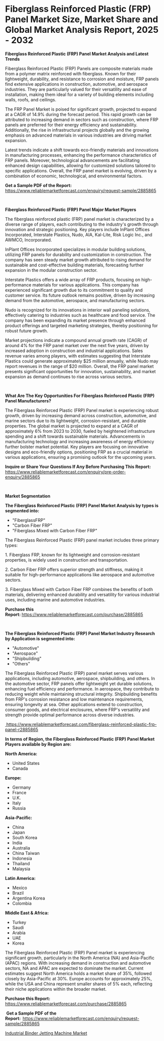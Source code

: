 <p><h1>Fiberglass Reinforced Plastic (FRP) Panel Market Size, Market Share and Global Market Analysis Report, 2025 - 2032</h1></p><p><strong>Fiberglass Reinforced Plastic (FRP) Panel Market Analysis and Latest Trends</strong></p>
<p><p>Fiberglass Reinforced Plastic (FRP) Panels are composite materials made from a polymer matrix reinforced with fiberglass. Known for their lightweight, durability, and resistance to corrosion and moisture, FRP panels find extensive applications in construction, automotive, and aerospace industries. They are particularly valued for their versatility and ease of installation, making them ideal for a variety of building elements including walls, roofs, and ceilings.</p><p>The FRP Panel Market is poised for significant growth, projected to expand at a CAGR of 14.9% during the forecast period. This rapid growth can be attributed to increasing demand in sectors such as construction, where FRP panels are preferred for their energy efficiency and sustainability. Additionally, the rise in infrastructural projects globally and the growing emphasis on advanced materials in various industries are driving market expansion. </p><p>Latest trends indicate a shift towards eco-friendly materials and innovations in manufacturing processes, enhancing the performance characteristics of FRP panels. Moreover, technological advancements are facilitating enhanced design capabilities, allowing for customized solutions tailored to specific applications. Overall, the FRP panel market is evolving, driven by a combination of economic, technological, and environmental factors.</p></p>
<p><strong>Get a Sample PDF of the Report:&nbsp;</strong> <a href="https://www.reliablemarketforecast.com/enquiry/request-sample/2885865?utm_campaign=3053&utm_medium=2&utm_source=Github&utm_content=ia&utm_term=13032025&utm_id=fiberglass-reinforced-plastic-frp-panel">https://www.reliablemarketforecast.com/enquiry/request-sample/2885865</a></p>
<p>&nbsp;</p>
<p><strong>Fiberglass Reinforced Plastic (FRP) Panel Major Market Players</strong></p>
<p><p>The fiberglass reinforced plastic (FRP) panel market is characterized by a diverse range of players, each contributing to the industry's growth through innovation and strategic positioning. Key players include InPlant Offices Incorporated, Interstate Plastics, Nudo, AIA, Kal-Lite, Risk Logic Inc., and AWMCO, Incorporated. </p><p>InPlant Offices Incorporated specializes in modular building solutions, utilizing FRP panels for durability and customization in construction. The company has seen steady market growth attributed to rising demand for sustainable and cost-effective building materials, forecasting further expansion in the modular construction sector.</p><p>Interstate Plastics offers a wide array of FRP products, focusing on high-performance materials for various applications. This company has experienced significant growth due to its commitment to quality and customer service. Its future outlook remains positive, driven by increasing demand from the automotive, aerospace, and manufacturing sectors.</p><p>Nudo is recognized for its innovations in interior wall paneling solutions, effectively catering to industries such as healthcare and food service. The company has been expanding its market presence through enhanced product offerings and targeted marketing strategies, thereby positioning for robust future growth.</p><p>Market projections indicate a compound annual growth rate (CAGR) of around 4% for the FRP panel market over the next five years, driven by increased adoption in construction and industrial applications. Sales revenue varies among players, with estimates suggesting that Interstate Plastics could generate approximately $25 million annually, while Nudo may report revenues in the range of $20 million. Overall, the FRP panel market presents significant opportunities for innovation, sustainability, and market expansion as demand continues to rise across various sectors.</p></p>
<p>&nbsp;</p>
<p><strong>What Are The Key Opportunities For Fiberglass Reinforced Plastic (FRP) Panel Manufacturers?</strong></p>
<p><p>The Fiberglass Reinforced Plastic (FRP) Panel market is experiencing robust growth, driven by increasing demand across construction, automotive, and marine sectors due to its lightweight, corrosion-resistant, and durable properties. The global market is projected to expand at a CAGR of approximately 6% from 2023 to 2030, fueled by heightened infrastructure spending and a shift towards sustainable materials. Advancements in manufacturing technology and increasing awareness of energy efficiency further bolster market potential. Key players are focusing on innovative designs and eco-friendly options, positioning FRP as a crucial material in various applications, ensuring a promising outlook for the upcoming years.</p></p>
<p><strong>Inquire or Share Your Questions If Any Before Purchasing This Report:</strong> <a href="https://www.reliablemarketforecast.com/enquiry/pre-order-enquiry/2885865?utm_campaign=3053&utm_medium=2&utm_source=Github&utm_content=ia&utm_term=13032025&utm_id=fiberglass-reinforced-plastic-frp-panel">https://www.reliablemarketforecast.com/enquiry/pre-order-enquiry/2885865</a></p>
<p>&nbsp;</p>
<p><strong>Market Segmentation</strong></p>
<p><strong>The Fiberglass Reinforced Plastic (FRP) Panel Market Analysis by types is segmented into:</strong></p>
<p><ul><li>"FiberglassFRP"</li><li>"Carbon Fiber FRP"</li><li>"Fiberglass Mixed with Carbon Fiber FRP"</li></ul></p>
<p><p>The Fiberglass Reinforced Plastic (FRP) panel market includes three primary types: </p><p>1. Fiberglass FRP, known for its lightweight and corrosion-resistant properties, is widely used in construction and transportation. </p><p>2. Carbon Fiber FRP offers superior strength and stiffness, making it suitable for high-performance applications like aerospace and automotive sectors. </p><p>3. Fiberglass Mixed with Carbon Fiber FRP combines the benefits of both materials, delivering enhanced durability and versatility for various industrial uses, including marine and automotive industries.</p></p>
<p><strong>Purchase this Report:&nbsp;</strong><a href="https://www.reliablemarketforecast.com/purchase/2885865?utm_campaign=3053&utm_medium=2&utm_source=Github&utm_content=ia&utm_term=13032025&utm_id=fiberglass-reinforced-plastic-frp-panel">https://www.reliablemarketforecast.com/purchase/2885865</a></p>
<p>&nbsp;</p>
<p><strong>The Fiberglass Reinforced Plastic (FRP) Panel Market Industry Research by Application is segmented into:</strong></p>
<p><ul><li>"Automotive"</li><li>"Aerospace"</li><li>"Shipbuilding"</li><li>"Others"</li></ul></p>
<p><p>The Fiberglass Reinforced Plastic (FRP) panel market serves various applications, including automotive, aerospace, shipbuilding, and others. In the automotive sector, FRP panels offer lightweight yet durable solutions, enhancing fuel efficiency and performance. In aerospace, they contribute to reducing weight while maintaining structural integrity. Shipbuilding benefits from FRP's corrosion resistance and low maintenance requirements, ensuring longevity at sea. Other applications extend to construction, consumer goods, and electrical enclosures, where FRP's versatility and strength provide optimal performance across diverse industries.</p></p>
<p><a href="https://www.reliablemarketforecast.com/fiberglass-reinforced-plastic-frp-panel-r2885865?utm_campaign=3053&utm_medium=2&utm_source=Github&utm_content=ia&utm_term=13032025&utm_id=fiberglass-reinforced-plastic-frp-panel">&nbsp;https://www.reliablemarketforecast.com/fiberglass-reinforced-plastic-frp-panel-r2885865</a></p>
<p><strong>In terms of Region, the Fiberglass Reinforced Plastic (FRP) Panel Market Players available by Region are:</strong></p>
<p>
    <p> <strong> North America: </strong>
        <ul>
            <li>United States</li>
            <li>Canada</li>
        </ul>
        </p> 
    <p> <strong> Europe: </strong>
        <ul>
            <li>Germany</li>
            <li>France</li>
            <li>U.K.</li>
            <li>Italy</li>
            <li>Russia</li>
        </ul>
        </p> 
    <p> <strong> Asia-Pacific: </strong>
        <ul>
            <li>China</li>
            <li>Japan</li>
            <li>South Korea</li>
            <li>India</li>
            <li>Australia</li>
            <li>China Taiwan</li>
            <li>Indonesia</li>
            <li>Thailand</li>
            <li>Malaysia</li>
        </ul>
        </p> 
    <p> <strong> Latin America: </strong>
        <ul>
            <li>Mexico</li>
            <li>Brazil</li>
            <li>Argentina Korea</li>
            <li>Colombia</li>
        </ul>
        </p> 
    <p> <strong> Middle East & Africa: </strong>
        <ul>
            <li>Turkey</li>
            <li>Saudi</li>
            <li>Arabia</li>
            <li>UAE</li>
            <li>Korea</li>
        </ul>
    </p>
    </p>
<p><p>The Fiberglass Reinforced Plastic (FRP) Panel market is experiencing significant growth, particularly in the North America (NA) and Asia-Pacific (APAC) regions. With increasing demand in construction and automotive sectors, NA and APAC are expected to dominate the market. Current estimates suggest North America holds a market share of 35%, followed closely by Asia-Pacific at 30%. Europe accounts for approximately 25%, while the USA and China represent smaller shares of 5% each, reflecting their niche applications within the broader market.</p></p>
<p><strong>Purchase this Report: </strong><a href="https://www.reliablemarketforecast.com/purchase/2885865?utm_campaign=3053&utm_medium=2&utm_source=Github&utm_content=ia&utm_term=13032025&utm_id=fiberglass-reinforced-plastic-frp-panel">https://www.reliablemarketforecast.com/purchase/2885865</a></p>
<p>&nbsp;<strong>Get a Sample PDF of the Report:&nbsp;&nbsp;</strong><a href="https://www.reliablemarketforecast.com/enquiry/request-sample/2885865?utm_campaign=3053&utm_medium=2&utm_source=Github&utm_content=ia&utm_term=13032025&utm_id=fiberglass-reinforced-plastic-frp-panel">https://www.reliablemarketforecast.com/enquiry/request-sample/2885865</a></p>
<p><strong></strong></p>
<p><p><a href="https://github.com/viipposahko25/Market-Research-Report-List-1/blob/main/industrial-binder-jetting-machine-market.md?utm_campaign=3053&utm_medium=2&utm_source=Github&utm_content=ia&utm_term=13032025&utm_id=fiberglass-reinforced-plastic-frp-panel">Industrial Binder Jetting Machine Market</a></p></p>